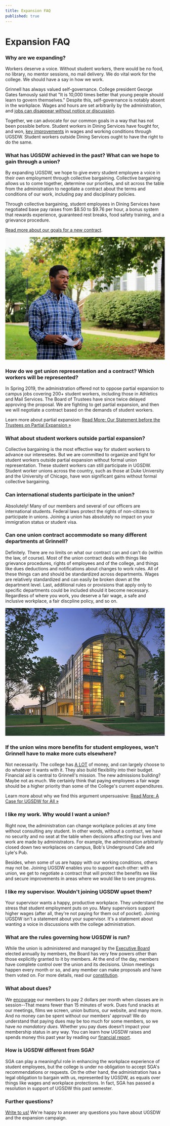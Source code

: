 ```yaml
---
title: Expansion FAQ
published: true
---
```


# Expansion FAQ

### Why are we expanding?

Workers deserve a voice. Without student workers, there would be no food, no
library, no mentor sessions, no mail delivery. We do vital work for the
college. We should have a say in how we
work.

Grinnell has always valued self-governance. College president George Gates 
famously said that "It is 10,000 times better that young people should learn to 
govern themselves." Despite this, self-governance is notably absent in 
the workplace. Wages and hours are set arbitrarily by the administration, and
[jobs can disappear without notice or discussion](/2017/08/26/statement-on-the-closing-of-bob-s-underground-cafe-and-lyle-s-pub/). 

Together, we can advocate for our common goals in a way that has not been possible before. Student workers in Dining Services have fought for, and won, [key improvements](https://www.ugsdw.org/2019/06/10/student-dining-workers-ratify-new-contract-with-grinnell-college-for-academic-year-2019-2020/) in wages and working conditions through UGSDW. Student workers outside Dining Services ought to have the right to do the same. 


### What has UGSDW achieved in the past?  What can we hope to gain through a union?

By expanding UGSDW, we hope to give every student employee a voice in their own
employment through collective bargaining. Collective bargaining allows us to
come together, determine our priorities, and sit across the table from the
administration to negotiate a contract about the terms and conditions of our
work, including pay and disciplinary policies. 

Through collective bargaining, student employees in Dining Services have
negotiated base pay raises from $8.50 to $9.76 per hour, a bonus system that 
rewards experience, guaranteed rest breaks, food safety training, and a 
grievance procedure.

[Read more about our goals for a new contract](/together/#our-platform).

![Langston Thomas, speaking at the announcement event for UGSDW's expansion campaign.](/assets/news/langston_speaking.jpg)


### How do we get union representation and a contract? Which workers will be represented?

In Spring 2019, the administration offered not to oppose partial expansion to campus jobs covering 200+ student workers, including those in Athletics and Mail Services. The Board of Trustees have since twice delayed approving the proposal. We are fighting to get partial expansion, and then we will negotiate a contract based on the demands of student workers. 

Learn more about partial expansion:
<a href="/assets/Sam Xu 10_3_19 Statement to Trustees on Union Partial Expansion.pdf" class="button">Read More: Our Statement before the Trustees on Partial Expansion &raquo;</a>


### What about student workers outside partial expansion?

Collective bargaining is the most effective way for student workers to advance our interesetes. 
But we are committed to organize and fight for student workers outside partial expansion without formal union representation. These student workers can still participate in UGSDW. Student worker unions across the country, such as those at Duke University and the University of Chicago, have won significant gains without formal collective bargaining. 


### Can international students participate in the union? 

Absolutely! Many of our members and several of our officers are international
students. Federal laws protect the rights of non-citizens to participate in unions. Joining a union has absolutely no impact on your immigration status or student visa.


### Can one union contract accommodate so many different departments at Grinnell? 

Definitely. There are no limits on what our contract can and can't do (within
the law, of course). Most of the union contract deals with things like
grievance procedures, rights of employees and of the college, and things like
dues deductions and notifications about changes to work rules. All of these
things can and should be standardized across departments.  Wages are relatively
standardized and can easily be broken down at the department level. Last,
additional rules or provisions that apply only to specific departments could be
included should it become necessary. Regardless of where you work, you deserve a fair wage, a safe and inclusive workplace, a fair discpline policy, and so on.

![Lazier Hall, Grinnell College](/assets/news/1_30.jpg)


### If the union wins more benefits for student employees, won't Grinnell have to make more cuts elsewhere? 

Not necessarily.  The college has 
[A LOT](https://www.grinnell.edu/sites/default/files/documents/Grinnell%20College%20-%20Final%20Financial%20Statements%20-%20Short.pdf) 
of money, and can largely choose to do
whatever it wants with it.  They also build flexibility into their budget. Financial aid is
central to Grinnell's mission.  The new admissions building? Maybe not as much.
We certainly think that paying employees a fair wage should be a higher
priority than some of the College's current expenditures.

Learn more about why we find this argument unpersuasive:
<a href="/together/why/" class="button">Read More: A Case for UGSDW for All &raquo;</a>


### I like my work. Why would I want a union? 

Right now, the administration can change
workplace policies at any time without consulting any student. In other words,
without a contract, we have no security and no seat at the table when decisions
affecting our lives and work are made by administrators. For example, the
administration arbitrarily closed down two workplaces on campus, Bob's
Underground Cafe and Lyle's Pub. 

Besides, when some of us are happy with our working conditions, others may not
be. Joining UGSDW enables you to support each other: with a union, we get to negotiate a contract that will protect the benefits we like and secure improvements in areas where we would
like to see progress. 


### I like my supervisor. Wouldn't joining UGSDW upset them?

Your supervisor wants a happy, productive workplace.  They understand the
stress that student employment puts on you.  Many supervisors support higher
wages (after all, they're not paying for them out of pocket).  Joining UGSDW
isn't a statement about your supervisor.  It's a statement about wanting a
voice in discussions with the college administration.


### What are the rules governing how UGSDW is run?
While the union is administered and managed by the [Executive Board](https://www.ugsdw.org/about/) elected annually by members, the Board has very few powers other than those explicitly granted to it by members. At the end of the day, members have complete control over the union and its decisions. Union meetings happen every month or so, and any member can make proposals and have them voted on. For more details, read our [constitution](https://www.ugsdw.org/about/constitution/).


### What about dues?

We [encourage](https://www.ugsdw.org/members/dues/) our members to pay 2 dollars per month when classes are in session--That means fewer than 15 minutes of work. Dues fund snacks at our meetings, films we screen, union buttons, our website, and many more. And no money can be spent without our members’ approval! We do understand that paying dues may be too much for some members, so we have _no mandatory dues_. Whether you pay dues doesn’t impact your membership status in any way. You can learn how UGSDW raises and spends money this past year by reading our [financial report](https://www.ugsdw.org/assets/reports/fy2019.pdf).


### How is UGSDW different from SGA?

SGA can play a meaningful role in enhancing the workplace experience of student
employees, but the college is under no obligation to accept SGA's
recommendations or requests. On the other hand, the administration has a legal
obligation to bargain with us, represented by UGSDW, as equals over things like
wages and workplace protections. In fact, SGA has passed a resolution in
support of UGSDW this past semester.


### Further questions?

[Write to us!](mailto:expansion@ugsdw.org) We're happy to answer any questions
you have about UGSDW and the expansion campaign.
